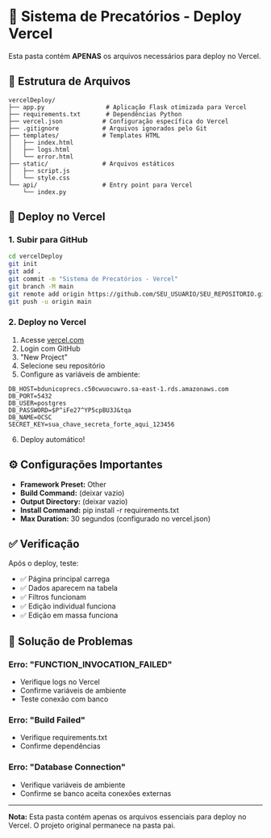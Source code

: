 # 🚀 Sistema de Precatórios - Deploy Vercel

Esta pasta contém **APENAS** os arquivos necessários para deploy no Vercel.

## 📁 Estrutura de Arquivos

```
vercelDeploy/
├── app.py                 # Aplicação Flask otimizada para Vercel
├── requirements.txt       # Dependências Python
├── vercel.json           # Configuração específica do Vercel
├── .gitignore            # Arquivos ignorados pelo Git
├── templates/            # Templates HTML
│   ├── index.html
│   ├── logs.html
│   └── error.html
├── static/               # Arquivos estáticos
│   ├── script.js
│   └── style.css
└── api/                  # Entry point para Vercel
    └── index.py
```

## 🚀 Deploy no Vercel

### 1. Subir para GitHub
```bash
cd vercelDeploy
git init
git add .
git commit -m "Sistema de Precatórios - Vercel"
git branch -M main
git remote add origin https://github.com/SEU_USUARIO/SEU_REPOSITORIO.git
git push -u origin main
```

### 2. Deploy no Vercel
1. Acesse [vercel.com](https://vercel.com)
2. Login com GitHub
3. "New Project"
4. Selecione seu repositório
5. Configure as variáveis de ambiente:

```
DB_HOST=bdunicoprecs.c50cwuocuwro.sa-east-1.rds.amazonaws.com
DB_PORT=5432
DB_USER=postgres
DB_PASSWORD=$P^iFe27^YP5cpBU3J&tqa
DB_NAME=OCSC
SECRET_KEY=sua_chave_secreta_forte_aqui_123456
```

6. Deploy automático!

## ⚙️ Configurações Importantes

- **Framework Preset:** Other
- **Build Command:** (deixar vazio)
- **Output Directory:** (deixar vazio)
- **Install Command:** pip install -r requirements.txt
- **Max Duration:** 30 segundos (configurado no vercel.json)

## ✅ Verificação

Após o deploy, teste:
- ✅ Página principal carrega
- ✅ Dados aparecem na tabela
- ✅ Filtros funcionam
- ✅ Edição individual funciona
- ✅ Edição em massa funciona

## 🚨 Solução de Problemas

### Erro: "FUNCTION_INVOCATION_FAILED"
- Verifique logs no Vercel
- Confirme variáveis de ambiente
- Teste conexão com banco

### Erro: "Build Failed"
- Verifique requirements.txt
- Confirme dependências

### Erro: "Database Connection"
- Verifique variáveis de ambiente
- Confirme se banco aceita conexões externas

---

**Nota:** Esta pasta contém apenas os arquivos essenciais para deploy no Vercel. O projeto original permanece na pasta pai.
